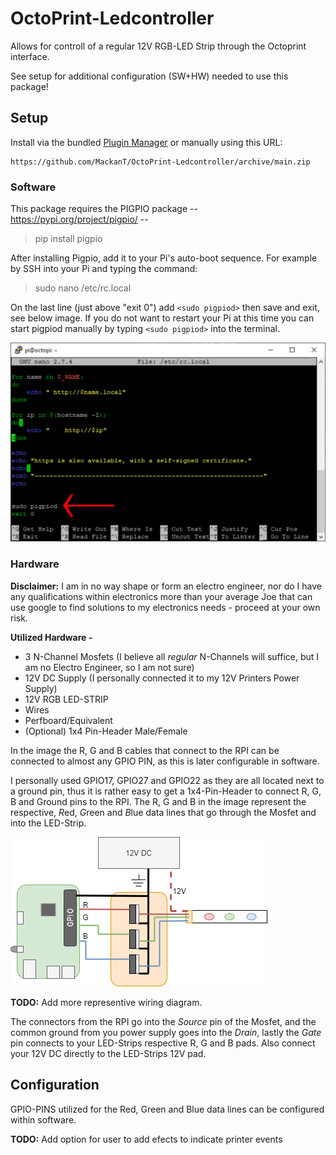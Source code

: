# OctoPrint-Ledcontroller

Allows for controll of a regular 12V RGB-LED Strip through the Octoprint interface.

See setup for additional configuration (SW+HW) needed to use this package!

## Setup

Install via the bundled [Plugin Manager](https://docs.octoprint.org/en/master/bundledplugins/pluginmanager.html)
or manually using this URL:

    https://github.com/MackanT/OctoPrint-Ledcontroller/archive/main.zip

### Software

This package requires the PIGPIO package -- https://pypi.org/project/pigpio/ -- 
> pip install pigpio
 
After installing Pigpio, add it to your Pi's auto-boot sequence. For example by SSH into your Pi and typing the command: 

> sudo nano /etc/rc.local

On the last line (just above "exit 0") add `<sudo pigpiod>` then save and exit, see below image. 
If you do not want to restart your Pi at this time you can start pigpiod manually by typing `<sudo pigpiod>` into the terminal.

![RC Local](https://github.com/MackanT/OctoPrint-LEDController/blob/main/guide/rc_local.png?raw=true)

### Hardware

**Disclaimer:**
I am in no way shape or form an electro engineer, nor do I have any qualifications within electronics more than your average Joe that can use google to find solutions to my electronics needs - proceed at your own risk.

__Utilized Hardware -__ 

* 3 N-Channel Mosfets (I believe all *regular* N-Channels will suffice, but I am no Electro Engineer, so I am not sure)
* 12V DC Supply (I personally connected it to my 12V Printers Power Supply) 
* 12V RGB LED-STRIP
* Wires
* Perfboard/Equivalent
* (Optional) 1x4 Pin-Header Male/Female

In the image the R, G and B cables that connect to the RPI can be connected to almost any GPIO PIN, as this is later configurable in software. 

I personally used GPIO17, GPIO27 and GPIO22 as they are all located next to a ground pin, thus it is rather easy to get a 1x4-Pin-Header to connect R, G, B and Ground pins to the RPI. The R, G and B in the image represent the respective, *R*ed, *G*reen and *B*lue data lines that go through the Mosfet and into the LED-Strip.

![Wiring Schematic](https://github.com/MackanT/OctoPrint-LEDController/blob/main/guide/rPi_schematic.png?raw=true)

**TODO:** Add more representive wiring diagram.

The connectors from the RPI go into the *Source* pin of the Mosfet, and the common ground from you power supply goes into the *Drain*, lastly the *Gate* pin connects to your LED-Strips respective R, G and B pads. Also connect your 12V DC directly to the LED-Strips 12V pad.

## Configuration

GPIO-PINS utilized for the Red, Green and Blue data lines can be configured within software.

**TODO:** Add option for user to add efects to indicate printer events
